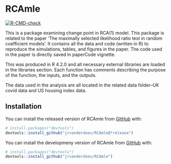 
<!-- README.md is generated from README.Rmd. Please edit that file -->

# RCAmle

<!-- badges: start -->

[![R-CMD-check](https://github.com/jrvanderdoes/RCAmlr/actions/workflows/R-CMD-check.yaml/badge.svg)](https://github.com/jrvanderdoes/RCAmlr/actions/workflows/R-CMD-check.yaml)
<!-- badges: end -->

This is a package examining change point in RCA(1) model. This package
is related to the paper ‘The maximally selected likelihood ratio test in
random coefficient models’. It contains all the data and code (written
in R) to reproduce the simulations, tables, and figures in the paper.
The code used in the paper is directly saved in paperCode vignette.

This was produced in R 4.2.0 and all necessary external libraries are
loaded in the libraries section. Each function has comments describing
the purpose of the function, the inputs, and the outputs.

The data used in the analysis are all located in the related data
folder–UK covid data and US housing index data.

## Installation

You can install the released version of RCAmle from
[GitHub](https://github.com/) with:

``` r
# install.packages("devtools")
devtools::install_github("jrvanderdoes/RCAmle@*release")
```

You can install the developmeny version of RCAmle from
[GitHub](https://github.com/) with:

``` r
# install.packages("devtools")
devtools::install_github("jrvanderdoes/RCAmle")
```
